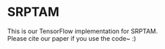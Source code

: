 # SRPTAM
This is our TensorFlow implementation for SRPTAM.  
Please cite our paper if you use the code~  :)
